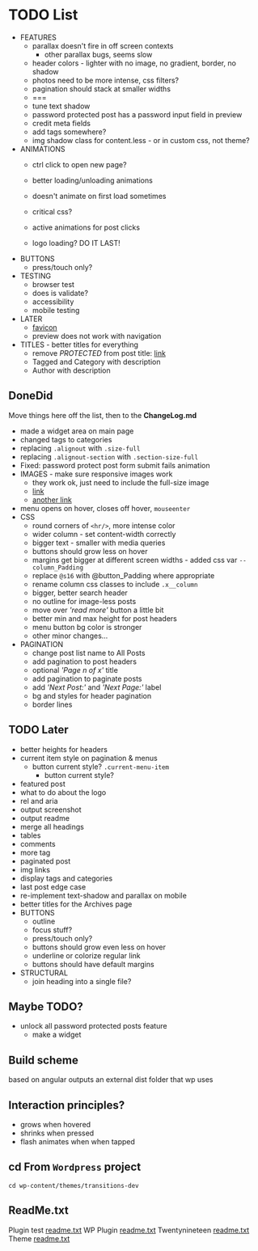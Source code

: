 # TODO List
- FEATURES
	- parallax doesn't fire in off screen contexts
		- other parallax bugs, seems slow
	- header colors - lighter with no image, no gradient, border, no shadow
	- photos need to be more intense, css filters?
	- pagination should stack at smaller widths
	- ===
	- tune text shadow
	- password protected post has a password input field in preview
	- credit meta fields
	- add tags somewhere?
	- img shadow class for content.less - or in custom css, not theme?
- ANIMATIONS
	- ctrl click to open new page?

	- better loading/unloading animations
	- doesn't animate on first load sometimes
	- critical css?
	- active animations for post clicks
	- logo loading? DO IT LAST!
- BUTTONS
	- press/touch only?
- TESTING
	- browser test
	- does is validate?
	- accessibility
	- mobile testing
- LATER
	- [favicon](https://stackoverflow.com/a/48969053/5648839) 
	- preview does not work with navigation
- TITLES - better titles for everything
	- remove _PROTECTED_ from post title: [link](https://www.templatemonster.com/help/wordpress-how-to-removechange-protected-prefix-for-password-protected-posts.html)
	- Tagged and Category with description
	- Author with description

## DoneDid 
Move things here off the list, then to the __ChangeLog.md__
- made a widget area on main page
- changed tags to categories
- replacing `.alignout` with `.size-full`
- replacing `.alignout-section` with `.section-size-full`
- Fixed: password protect post form submit fails animation
- IMAGES - make sure responsive images work
	- they work ok, just need to include the full-size image
	- [link](https://viastudio.com/optimizing-your-theme-for-wordpress-4-4s-responsive-images/)
	- [another link](https://make.wordpress.org/core/2015/11/10/responsive-images-in-wordpress-4-4/)
- menu opens on hover, closes off hover, `mouseenter`
- CSS
	- round corners of `<hr/>`, more intense color
	- wider column - set content-width correctly
	- bigger text - smaller with media queries
	- buttons should grow less on hover
	- margins get bigger at different screen widths - added css var `--column_Padding`
	- replace `@s16` with @button_Padding where appropriate
	- rename column css classes to include `.x__column`
	- bigger, better search header
	- no outline for image-less posts
	- move over _'read more'_ button a little bit
	- better min and max height for post headers
	- menu button bg color is stronger
	- other minor changes...
- PAGINATION
	- change post list name to All Posts
	- add pagination to post headers
	- optional _'Page n of x'_ title
	- add pagination to paginate posts
	- add _'Next Post:'_ and _'Next Page:'_ label
	- bg and styles for header pagination
	- border lines	



## TODO Later
- better heights for headers
- current item style on pagination & menus
	- button current style? `.current-menu-item`
		- button current style? 
- featured post 
- what to do about the logo
- rel and aria
- output screenshot
- output readme
- merge all headings
- tables
- comments
- more tag
- paginated post
- img links
- display tags and categories
- last post edge case
- re-implement text-shadow and parallax on mobile
- better titles for the Archives page
- BUTTONS
	- outline
	- focus stuff?
	- press/touch only?
	- buttons should grow even less on hover
	- underline or colorize regular link
	- buttons should have default margins
- STRUCTURAL
	- join heading into a single file?

## Maybe TODO?
- unlock all password protected posts feature
	- make a widget

## Build scheme
based on angular
outputs an external dist folder that wp uses


## Interaction principles?
- grows when hovered
- shrinks when pressed
- flash animates when when tapped


## cd From `Wordpress` project
`cd wp-content/themes/transitions-dev`


## ReadMe.txt
Plugin test [readme.txt](https://generatewp.com/plugin-readme/?clone=test-plugin-readme-txt-file)
WP Plugin [readme.txt](https://wordpress.org/plugins/readme.txt)
Twentynineteen [readme.txt](https://github.com/WordPress/WordPress/blob/master/wp-content/themes/twentynineteen/readme.txt)
Theme [readme.txt](https://make.wordpress.org/themes/2015/04/29/a-revised-readme/)

